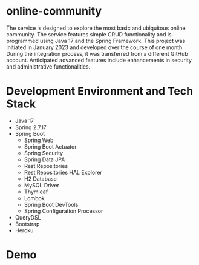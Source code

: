 # online-community

The service is designed to explore the most basic and ubiquitous online community. The service features simple CRUD functionality and is programmed using Java 17 and the Spring Framework. This project was initiated in January 2023 and developed over the course of one month. During the integration process, it was transferred from a different GitHub account. Anticipated advanced features include enhancements in security and administrative functionalities.

# Development Environment and Tech Stack

* Java 17
* Spring 2.7.17
* Spring Boot
  * Spring Web
  * Spring Boot Actuator 
  * Spring Security
  * Spring Data JPA
  * Rest Repositories
  * Rest Repositories HAL Explorer
  * H2 Database
  * MySQL Driver
  * Thymleaf
  * Lombok
  * Spring Boot DevTools
  * Spring Configuration Processor  
* QueryDSL
* Bootstrap
* Heroku

# Demo
